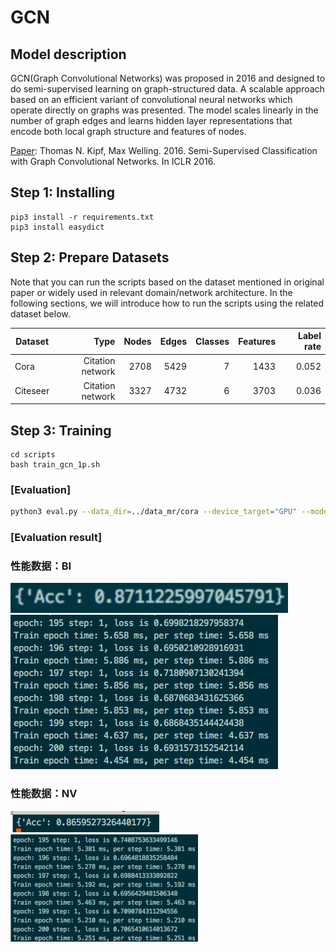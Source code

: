 # GCN
## Model description
GCN(Graph Convolutional Networks) was proposed in 2016 and designed to do semi-supervised learning on graph-structured data. A scalable approach based on an efficient variant of convolutional neural networks which operate directly on graphs was presented. The model scales linearly in the number of graph edges and learns hidden layer representations that encode both local graph structure and features of nodes.

[Paper](https://arxiv.org/abs/1609.02907):  Thomas N. Kipf, Max Welling. 2016. Semi-Supervised Classification with Graph Convolutional Networks. In ICLR 2016.

## Step 1: Installing
```
pip3 install -r requirements.txt
pip3 install easydict
```

## Step 2: Prepare Datasets

Note that you can run the scripts based on the dataset mentioned in original paper or widely used in relevant domain/network architecture. In the following sections, we will introduce how to run the scripts using the related dataset below.

| Dataset  | Type             | Nodes | Edges | Classes | Features | Label rate |
| -------  | ---------------: |-----: | ----: | ------: |--------: | ---------: |
| Cora    | Citation network | 2708  | 5429  | 7       | 1433     | 0.052      |
| Citeseer| Citation network | 3327  | 4732  | 6       | 3703     | 0.036      |

## Step 3: Training
```
cd scripts 
bash train_gcn_1p.sh
```
### [Evaluation]

```bash
python3 eval.py --data_dir=../data_mr/cora --device_target="GPU" --model_ckpt ./ckpt/ckpt_gcn-200_1.ckpt &> eval.log &
```
### [Evaluation result]
### 性能数据：BI
![image](./55kZCH3BzA.jpg)
![image](./image2022-9-13_17-41-38.png)
### 性能数据：NV 
![image](./image2022-9-19_11-8-2.png)
![image](./image2022-9-19_11-3-32.png)